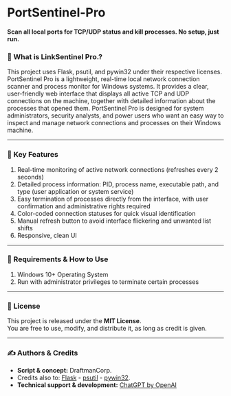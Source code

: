 # PortSentinel-Pro
**Scan all local ports for TCP/UDP status and kill processes. No setup, just run.**

### 🧠 What is LinkSentinel Pro.?

This project uses Flask, psutil, and pywin32 under their respective licenses.
PortSentinel Pro is a lightweight, real-time local network connection scanner and process monitor for Windows systems.
It provides a clear, user-friendly web interface that displays all active TCP and UDP connections on the machine, together with detailed information about the processes that opened them. PortSentinel Pro is designed for system administrators, security analysts, and power users who want an easy way to inspect and manage network connections and processes on their Windows machine.

---

### 📝 Key Features
1. Real-time monitoring of active network connections (refreshes every 2 seconds)
2. Detailed process information: PID, process name, executable path, and type (user application or system service)
3. Easy termination of processes directly from the interface, with user confirmation and administrative rights required
4. Color-coded connection statuses for quick visual identification
5. Manual refresh button to avoid interface flickering and unwanted list shifts
6. Responsive, clean UI

---

### 🚀 Requirements & How to Use
1. Windows 10+ Operating System
2. Run with administrator privileges to terminate certain processes

---

### 📄 License
This project is released under the **MIT License**.  
You are free to use, modify, and distribute it, as long as credit is given.

---

### ✍️ Authors & Credits
- **Script & concept:** DraftmanCorp.
- Credits also to: [Flask](https://palletsprojects.com/p/flask/) - [psutil](https://github.com/giampaolo/psutil) - [pywin32](https://github.com/mhammond/pywin32).
- **Technical support & development:** [ChatGPT by OpenAI](https://openai.com/chatgpt)
